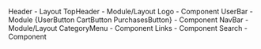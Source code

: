 Header - Layout
  TopHeader  - Module/Layout
    Logo  - Component
    UserBar - Module
      {UserButton
      CartButton
      PurchasesButton}  - Component
  NavBar - Module/Layout
    CategoryMenu - Component
    Links - Component
    Search - Component

